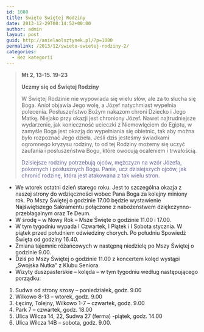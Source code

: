 ```yaml
---
id: 1080
title: Święto Świętej Rodziny
date: 2013-12-29T00:14:52+00:00
author: admin
layout: post
guid: http://anielaolsztynek.pl/?p=1080
permalink: /2013/12/swieto-swietej-rodziny-2/
categories:
  - Bez kategorii
---
```

> **Mt 2, 13-15. 19-23**
> 
> **Uczmy się od Świętej Rodziny**
> 
> W Świętej Rodzinie nie wypowiada się wielu słów, ale za to słucha się Boga. Anioł objawia Jego wolę, a Józef natychmiast wypełnia polecenia. Posłuszeństwo Bożym nakazom chroni Dziecko i Jego Matkę. Niejako przy okazji jest chroniony Józef. Nawet najtrudniejsze wydarzenie, jak konieczność ucieczki z Niemowlęciem do Egiptu, w zamyśle Boga jest okazją do wypełniania się obietnic, tak aby można było rozpoznać Jego dzieła. Jeśli dziś jesteśmy świadkami ogromnego kryzysu rodziny, to od tej Rodziny możemy się uczyć zaufania i posłuszeństwa Bogu, które owocują ocaleniem i trwałością.
> 
> <span style="color: #666699;">Dzisiejsze rodziny potrzebują ojców, mężczyzn na wzór Józefa, pokornych i posłusznych Bogu. Panie, ucz dzisiejszych ojców, jak chronić rodzinę, która jest atakowana z tak wielu stron.</span>

  * We wtorek ostatni dzień starego roku. Jest to szczególna okazja z naszej strony do wdzięczności wobec Pana Boga za kolejny miniony rok. Po Mszy Świętej o godzinie 17.00 będzie wystawienie Najświętszego Sakramentu połączone z nabożeństwem dziękczynno-przebłagalnym oraz Te Deum.
  * W środę &#8211; w Nowy Rok &#8211; Msze Święte o godzinie 11.00 i 17.00.
  * W tym tygodniu wypada I Czwartek, I Piątek i I Sobota stycznia. W piątek przed południem odwiedziny chorych. Po południu Spowiedź Święta od godziny 16.40.
  * Zmiana tajemnic różańcowych w następną niedzielę po Mszy Świętej o godzinie 9.00.
  * Dziś po Mszy Świętej o godzinie 11.00 z koncertem kolęd wystąpi &#8222;Swojska Nutka&#8221; z Klubu Seniora.
  * Wizyty duszpasterskie &#8211; kolęda &#8211; w tym tygodniu według następującego porządku:

 <span style="font-size: 16px;"></span>

 <span style="font-size: 16px;"></span>

  1. Sudwa od strony szosy &#8211; poniedziałek, godz. 9.00
  2. Wilkowo 8-13 &#8211; wtorek, godz. 9.00
  3. Łęciny, Tolejny, Wilkowo 1-7 &#8211; czwartek, godz. 9.00
  4. Park 7 &#8211; czwartek, godz. 18.00
  5. Ulica Wilcza 14, 22, Sudwa 27 (ferma) -piątek, godz. 14.00
  6. Ulica Wilcza 14B &#8211; sobota, godz. 9.00.
